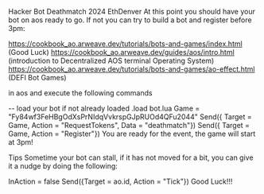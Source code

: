 
Hacker Bot Deathmatch 2024
EthDenver
At this point you should have your bot on aos ready to go. If not you can try to build a bot and register before 3pm:

https://cookbook_ao.arweave.dev/tutorials/bots-and-games/index.html (Good Luck)
https://cookbook_ao.arweave.dev/guides/aos/intro.html (introduction to Decentralized AOS terminal Operating System)
https://cookbook_ao.arweave.dev/tutorials/bots-and-games/ao-effect.html (DEFI Bot Games)

in aos and execute the following commands

-- load your bot if not already loaded
.load bot.lua
Game = "Fy84wf3FeHBgOdXsPrNIdqVvkrspGJpRUOd4QFu2044"
Send({ Target = Game, Action = "RequestTokens", Data = "deathmatch"})
Send({ Target = Game, Action = "Register"})
You are ready for the event, the game will start at 3pm!

Tips
Sometime your bot can stall, if it has not moved for a bit, you can give it a nudge by doing the following:

InAction = false
Send({Target = ao.id, Action = "Tick"})
Good Luck!!!